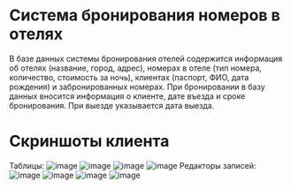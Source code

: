 # Система бронирования номеров в отелях

В базе данных системы бронирования отелей содержится информация об
отелях (название, город, адрес), номерах в отеле (тип номера, количество,
стоимость за ночь), клиентах (паспорт, ФИО, дата рождения) и забронированных
номерах. При бронировании в базу данных вносится информация о клиенте, дате
въезда и сроке бронирования. При выезде указывается дата выезда.

# Скриншоты клиента
Таблицы:
![image](https://github.com/lexxamcode/dotnet-2023/assets/82732974/40be9d9f-c31c-4ba1-92e9-0b633357d3cb)
![image](https://github.com/lexxamcode/dotnet-2023/assets/82732974/24add786-638b-492d-b16b-3b0f96326cac)
![image](https://github.com/lexxamcode/dotnet-2023/assets/82732974/adb3c006-c806-42ba-9eb8-999ca6c9dbbb)
![image](https://github.com/lexxamcode/dotnet-2023/assets/82732974/009193eb-f49f-4468-82dc-46fd4f88ce45)
Редакторы записей:
![image](https://github.com/lexxamcode/dotnet-2023/assets/82732974/34fbeb3d-7578-4100-baa7-d7d3fd6ce5d4)
![image](https://github.com/lexxamcode/dotnet-2023/assets/82732974/679a8294-b4f4-4574-9005-34a7b009ef12)
![image](https://github.com/lexxamcode/dotnet-2023/assets/82732974/cd7107bf-640b-4328-9e11-0ce408a356c9)
![image](https://github.com/lexxamcode/dotnet-2023/assets/82732974/9346925f-7328-48eb-8780-0692326b8411)


